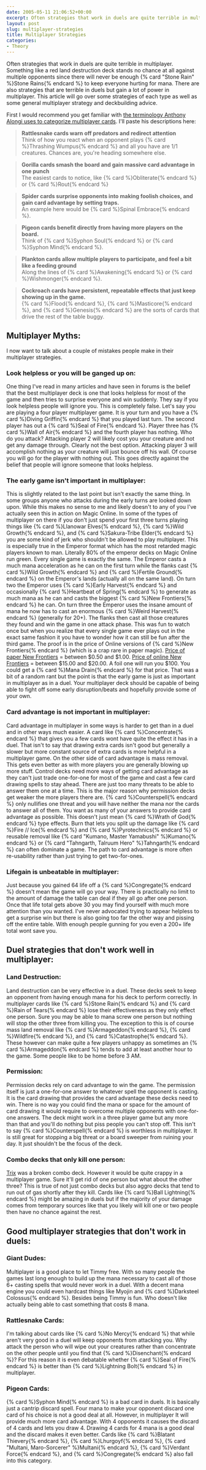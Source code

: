 ```yaml
---
date: 2005-05-11 21:06:52+00:00
excerpt: Often strategies that work in duels are quite terrible in multiplayer. This article will go over some strategies of each type as well as some general multiplayer strategy and deckbuilding advice.
layout: post
slug: multiplayer-strategies
title: Multiplayer Strategies
categories:
- Theory
---
```


Often strategies that work in duels are quite terrible in multiplayer.  Something like a red land destruction deck stands no chance at all against multiple opponents since there will never be enough {% card "Stone Rain" %}Stone Rains{% endcard %} to keep everyone hurting for mana.  There are also strategies that are terrible in duels but gain a lot of power in multiplayer. This article will go over some strategies of each type as well as some general multiplayer strategy and deckbuilding advice.
<!--more-->

First I would recommend you get familiar with [the terminology Anthony Alongi uses to categorize multiplayer cards](http://www.wizards.com/default.asp?x=mtgcom/daily/aa90).  I'll paste his descriptions here:


> **Rattlesnake cards warn off predators and redirect attention**  
> Think of how you react when an opponent plays {% card %}Thrashing Wumpus{% endcard %} and all you have are 1/1 creatures. Chances are, you're heading somewhere else.

> **Gorilla cards smash the board and gain massive card advantage in one punch**  
> The easiest cards to notice, like {% card %}Obliterate{% endcard %} or {% card %}Rout{% endcard %}


> **Spider cards surprise opponents into making foolish choices, and gain card advantage by setting traps.**  
> An example here would be {% card %}Spinal Embrace{% endcard %}.


> **Pigeon cards benefit directly from having more players on the board.**  
> Think of {% card %}Syphon Soul{% endcard %} or {% card %}Syphon Mind{% endcard %}.


> **Plankton cards allow multiple players to participate, and feel a bit like a feeding ground**  
> Along the lines of {% card %}Awakening{% endcard %} or {% card %}Wishmonger{% endcard %}.


> **Cockroach cards have persistent, repeatable effects that just keep showing up in the game.**  
> {% card %}Flood{% endcard %}, {% card %}Masticore{% endcard %}, and {% card %}Genesis{% endcard %} are the sorts of cards that drive the rest of the table buggy.


## Multiplayer Myths:

I now want to talk about a couple of mistakes people make in their multiplayer strategies.

### Look helpless or you will be ganged up on:

One thing I've read in many articles and have seen in forums is the belief that the best multiplayer deck is one that looks helpless for most of the game and then tries to surprise everyone and win suddenly.  They say if you look helpless people will ignore you.  This is completely false.  Let's say you are playing a four player multiplayer game.  It is your turn and you have a {% card %}Diving Griffin{% endcard %} that you played last turn.  The second player has out a {% card %}Seal of Fire{% endcard %}.  Player three has {% card %}Wall of Air{% endcard %} and the fourth player has nothing.  Who do you attack?  Attacking player 2 will likely cost you your creature and not get any damage through.  Clearly not the best option.  Attacking player 3 will accomplish nothing as your creature will just bounce off his wall.  Of course you will go for the player with nothing out.  This goes directly against the belief that people will ignore someone that looks helpless.



### The early game isn't important in multiplayer:


This is slightly related to the last point but isn't exactly the same thing.  In some groups anyone who attacks during the early turns are looked down upon.  While this makes no sense to me and likely doesn't to any of you I've actually seen this in action on Magic Online.  In some of the types of multiplayer on there if you don't just spend your first three turns playing things like {% card %}Llanowar Elves{% endcard %}, {% card %}Wild Growth{% endcard %}, and {% card %}Sakura-Tribe Elder{% endcard %} you are some kind of jerk who shouldn't be allowed to play multiplayer.  This is especially true in the Emperor format which has the most retarded magic players known to man.  Literally 80% of the emperor decks on Magic Online run green.  Every single game is exactly the same.  The Emperor casts a much mana acceleration as he can on the first turn while the flanks cast {% card %}Wild Growth{% endcard %} and {% card %}Fertile Ground{% endcard %} on the Emperor's lands (actually all on the same land).  On turn two the Emperor uses {% card %}Early Harvest{% endcard %} and occasionally {% card %}Heartbeat of Spring{% endcard %} to generate as much mana as he can and casts the biggest {% card %}New Frontiers{% endcard %} he can.  On turn three the Emperor uses the insane amount of mana he now has to cast an enormous {% card %}Weird Harvest{% endcard %} (generally for 20+).  The flanks then cast all those creatures they found and win the game in one attack phase.  This was fun to watch once but when you realize that every single game ever plays out in the exact same fashion it you have to wonder how it can still be fun after the third game.  The proof is in the price of Online versions of {% card %}New Frontiers{% endcard %} (which is a crap rare in paper magic).  [Price of paper New Frontiers](http://www.cardshark.com/magic/card_detail.asp?card_id=17405) = between $0.50 and $1.00.  [Price of online New Frontiers](http://www.cardshark.com/mtgo/card_detail.asp?card_id=17405) = between $15.00 and $20.00.  A foil one will run you $100.  You could get a {% card %}Mana Drain{% endcard %} for that price.  That was a bit of a random rant but the point is that the early game is just as important in multiplayer as in a duel.  Your multiplayer deck should be capable of being able to fight off some early disruption/beats and hopefully provide some of your own.



### Card advantage is not important in multiplayer:


Card advantage in multiplayer in some ways is harder to get than in a duel and in other ways much easier.  A card like {% card %}Concentrate{% endcard %} that gives you a few cards wont have quite the effect it has in a duel.  That isn't to say that drawing extra cards isn't good but generally a slower but more constant source of extra cards is more helpful in a multiplayer game.  On the other side of card advantage is mass removal.  This gets even better as with more players you are generally blowing up more stuff.  Control decks need more ways of getting card advantage as they can't just trade one-for-one for most of the game and cast a few card drawing spells to stay ahead.  There are just too many threats to be able to answer them one at a time.  This is the major reason why permission decks get weaker the more players there are.  {% card %}Counterspell{% endcard %} only nullifies one threat and you will have neither the mana nor the cards to answer all of them.  You want as many of your answers to provide card advantage as possible.  This doesn't just mean {% card %}Wrath of God{% endcard %} type effects.  Burn that lets you split up the damage like {% card %}Fire // Ice{% endcard %} and {% card %}Pyrotechnics{% endcard %} or reusable removal like {% card "Kumano, Master Yamabushi" %}Kumano{% endcard %} or {% card "Tahngarth, Talruum Hero" %}Tahngarth{% endcard %} can often dominate a game.  The path to card advantage is more often re-usability rather than just trying to get two-for-ones.



### Lifegain is unbeatable in multiplayer:


Just because you gained 64 life off a {% card %}Congregate{% endcard %} doesn't mean the game will go your way.  There is practically no limit to the amount of damage the table can deal if they all go after one person.  Once that life total gets above 30 you may find yourself with much more attention than you wanted.  I've never advocated trying to appear helpless to get a surprise win but there is also going too far the other way and pissing off the entire table.  With enough people gunning for you even a 200+ life total wont save you.



## Duel strategies that don't work well in multiplayer:





### Land Destruction:


Land destruction can be very effective in a duel.  These decks seek to keep an opponent from having enough mana for his deck to perform correctly.  In multiplayer cards like {% card %}Stone Rain{% endcard %} and {% card %}Rain of Tears{% endcard %} lose their effectiveness as they only effect one person.  Sure you may be able to mana screw one person but nothing will stop the other three from killing you.  The exception to this is of course mass land removal like {% card %}Armageddon{% endcard %}, {% card %}Wildfire{% endcard %}, and {% card %}Catastrophe{% endcard %}.  These however can make quite a few players unhappy as sometimes an {% card %}Armageddon{% endcard %} tends to add at least another hour to the game.  Some people like to be home before 3 AM.



### Permission:


Permission decks rely on card advantage to win the game.  The permission itself is just a one-for-one answer to whatever spell the opponent is casting.  It is the card drawing that provides the card advantage these decks need to win.  There is no way you could find the mana or space for the amount of card drawing it would require to overcome multiple opponents with one-for-one answers.  The deck might work in a three player game but any more than that and you'll do nothing but piss people you can't stop off.  This isn't to say {% card %}Counterspell{% endcard %} is worthless in multiplayer.  It is still great for stopping a big threat or a board sweeper from ruining your day.  It just shouldn't be the focus of the deck.



### Combo decks that only kill one person:


[Trix](http://www.germagic.de/nda/deck.php?id=548) was a broken combo deck.  However it would be quite crappy in a multiplayer game.  Sure it'll get rid of one person but what about the other three? This is true of not just combo decks but also aggro decks that tend to run out of gas shortly after they kill.  Cards like {% card %}Ball Lightning{% endcard %} might be amazing in duels but if the majority of your damage comes from temporary sources like that you likely will kill one or two people then have no chance against the rest.



## Good multiplayer strategies that don't work in duels:





### Giant Dudes:


Multiplayer is a good place to let Timmy free.  With so many people the games last long enough to build up the mana necessary to cast all of those 6+ casting spells that would never work in a duel.  With a decent mana engine you could even hardcast things like Myojin and {% card %}Darksteel Colossus{% endcard %}.  Besides being Timmy is fun.  Who doesn't like actually being able to cast something that costs 8 mana.



### Rattlesnake Cards:


I'm talking about cards like {% card %}No Mercy{% endcard %} that while aren't very good in a duel will keep opponents from attacking you.  Why attack the person who will wipe out your creatures rather than concentrate on the other people until you find that {% card %}Disenchant{% endcard %}?  For this reason it is even debatable whether {% card %}Seal of Fire{% endcard %} is better than {% card %}Lightning Bolt{% endcard %} in multiplayer.



### Pigeon Cards:


{% card %}Syphon Mind{% endcard %} is a bad card in duels.  It is basically just a cantrip discard spell.  Four mana to make your opponent discard one card of his choice is not a good deal at all.  However, in multiplayer It will provide much more card advantage.  With 4 opponents it causes the discard of 4 cards and lets you draw 4.  Drawing 4 cards for 4 mana is a good deal and the discard makes it even better.  Cards like {% card %}Blatant Thievery{% endcard %}, {% card %}Lhurgoyf{% endcard %}, {% card "Multani, Maro-Sorcerer" %}Multani{% endcard %}, {% card %}Verdant Force{% endcard %}, and {% card %}Congregate{% endcard %} also fall into this category.
